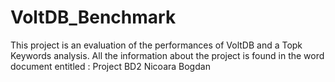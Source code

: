 # VoltDB_Benchmark
This project is an evaluation of the performances of VoltDB and a Topk Keywords analysis.
All the information about the project is found in the word document entitled : Project BD2 Nicoara Bogdan
